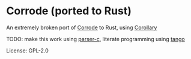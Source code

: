 # Corrode (ported to Rust)

An extremely broken port of [Corrode](https://github.com/jameysharp/corrode) to Rust, using [Corollary](http://github.com/tcr/corollary)

TODO: make this work using [parser-c](http://github.com/tcr/parser-c), literate programming using [tango](https://github.com/pnkfelix/tango)

License: GPL-2.0